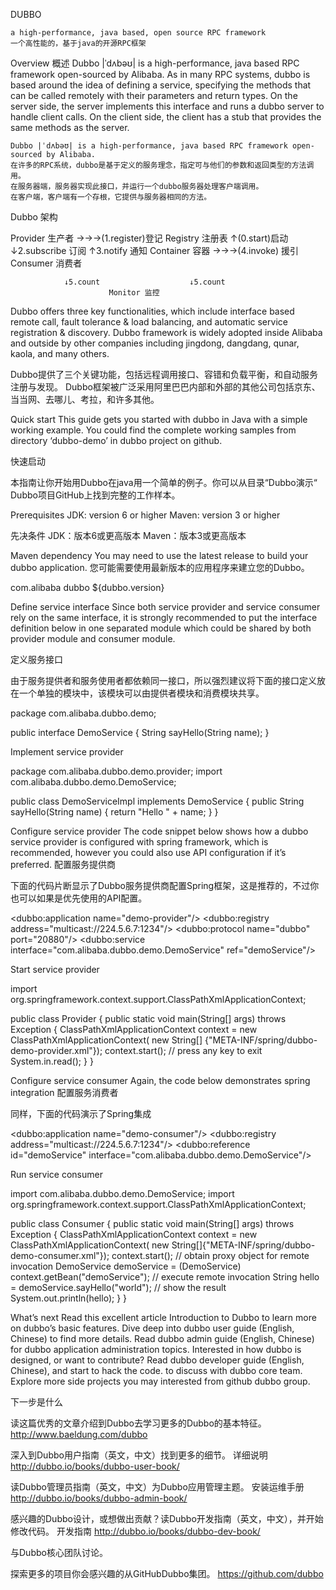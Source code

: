 
DUBBO

	a high-performance, java based, open source RPC framework
	一个高性能的，基于java的开源RPC框架

Overview 	概述
	Dubbo |ˈdʌbəʊ| is a high-performance, java based RPC framework open-sourced by Alibaba. As in many RPC systems, dubbo is based around the idea of defining a service, specifying the methods that can be called remotely with their parameters and return types. On the server side, the server implements this interface and runs a dubbo server to handle client calls. On the client side, the client has a stub that provides the same methods as the server.
	
	Dubbo |ˈdʌbəʊ| is a high-performance, java based RPC framework open-sourced by Alibaba. 
	在许多的RPC系统，dubbo是基于定义的服务理念，指定可与他们的参数和返回类型的方法调用。
	在服务器端，服务器实现此接口，并运行一个dubbo服务器处理客户端调用。
	在客户端，客户端有一个存根，它提供与服务器相同的方法。
	
	
Dubbo 架构


   Provider 生产者 		→→→(1.register)登记     Registry 注册表
   ↑(0.start)启动									↓2.subscribe 订阅
													↑3.notify  通知
   Container 容器		→→→(4.invoke) 援引		Consumer 消费者

				↓5.count					↓5.count
						  Monitor 监控

Dubbo offers three key functionalities, which include interface based remote call, fault tolerance & load balancing, and automatic service registration & discovery. Dubbo framework is widely adopted inside Alibaba and outside by other companies including jingdong, dangdang, qunar, kaola, and many others.						  

Dubbo提供了三个关键功能，包括远程调用接口、容错和负载平衡，和自动服务注册与发现。
Dubbo框架被广泛采用阿里巴巴内部和外部的其他公司包括京东、当当网、去哪儿、考拉，和许多其他。

Quick start
This guide gets you started with dubbo in Java with a simple working example. You could find the complete working samples from directory ‘dubbo-demo’ in dubbo project on github.

快速启动

本指南让你开始用Dubbo在java用一个简单的例子。你可以从目录“Dubbo演示“ Dubbo项目GitHub上找到完整的工作样本。

Prerequisites
JDK: version 6 or higher
Maven: version 3 or higher

先决条件
JDK：版本6或更高版本
Maven：版本3或更高版本

Maven dependency
You may need to use the latest release  to build your dubbo application.
您可能需要使用最新版本的应用程序来建立您的Dubbo。

<dependency>
    <groupId>com.alibaba</groupId>
    <artifactId>dubbo</artifactId>
    <version>${dubbo.version}</version>
</dependency>

Define service interface
Since both service provider and service consumer rely on the same interface, it is strongly recommended to put the interface definition below in one separated module which could be shared by both provider module and consumer module.

定义服务接口

由于服务提供者和服务使用者都依赖同一接口，所以强烈建议将下面的接口定义放在一个单独的模块中，该模块可以由提供者模块和消费模块共享。

package com.alibaba.dubbo.demo;

public interface DemoService {
    String sayHello(String name);
}


Implement service provider

package com.alibaba.dubbo.demo.provider;
import com.alibaba.dubbo.demo.DemoService;

public class DemoServiceImpl implements DemoService {
    public String sayHello(String name) {
        return "Hello " + name;
    }
}

Configure service provider
The code snippet below shows how a dubbo service provider is configured with spring framework, which is recommended, however you could also use API configuration if it’s preferred.
配置服务提供商

下面的代码片断显示了Dubbo服务提供商配置Spring框架，这是推荐的，不过你也可以如果是优先使用的API配置。
<?xml version="1.0" encoding="UTF-8"?>
<beans xmlns="http://www.springframework.org/schema/beans"
       xmlns:xsi="http://www.w3.org/2001/XMLSchema-instance"
       xmlns:dubbo="http://code.alibabatech.com/schema/dubbo"
       xsi:schemaLocation="http://www.springframework.org/schema/beans http://www.springframework.org/schema/beans/spring-beans.xsd http://code.alibabatech.com/schema/dubbo http://code.alibabatech.com/schema/dubbo/dubbo.xsd">
    <dubbo:application name="demo-provider"/>
    <dubbo:registry address="multicast://224.5.6.7:1234"/>
    <dubbo:protocol name="dubbo" port="20880"/>
    <dubbo:service interface="com.alibaba.dubbo.demo.DemoService" ref="demoService"/>
    <bean id="demoService" class="com.alibaba.dubbo.demo.provider.DemoServiceImpl"/>
</beans>

Start service provider

import org.springframework.context.support.ClassPathXmlApplicationContext;

public class Provider {
    public static void main(String[] args) throws Exception {
        ClassPathXmlApplicationContext context = new ClassPathXmlApplicationContext(
                new String[] {"META-INF/spring/dubbo-demo-provider.xml"});
        context.start();
        // press any key to exit
        System.in.read();
    }
}

Configure service consumer
Again, the code below demonstrates spring integration
配置服务消费者

同样，下面的代码演示了Spring集成

<?xml version="1.0" encoding="UTF-8"?>
<beans xmlns="http://www.springframework.org/schema/beans"
       xmlns:xsi="http://www.w3.org/2001/XMLSchema-instance"
       xmlns:dubbo="http://code.alibabatech.com/schema/dubbo"
       xsi:schemaLocation="http://www.springframework.org/schema/beans http://www.springframework.org/schema/beans/spring-beans.xsd http://code.alibabatech.com/schema/dubbo http://code.alibabatech.com/schema/dubbo/dubbo.xsd">
    <dubbo:application name="demo-consumer"/>
    <dubbo:registry address="multicast://224.5.6.7:1234"/>
    <dubbo:reference id="demoService" interface="com.alibaba.dubbo.demo.DemoService"/>
</beans>

Run service consumer

import com.alibaba.dubbo.demo.DemoService;
import org.springframework.context.support.ClassPathXmlApplicationContext;

public class Consumer {
    public static void main(String[] args) throws Exception {
        ClassPathXmlApplicationContext context = new ClassPathXmlApplicationContext(
                new String[]{"META-INF/spring/dubbo-demo-consumer.xml"});
        context.start();
        // obtain proxy object for remote invocation
        DemoService demoService = (DemoService) context.getBean("demoService");
        // execute remote invocation
        String hello = demoService.sayHello("world");
        // show the result
        System.out.println(hello);
    }
}

What’s next
Read this excellent article Introduction to Dubbo to learn more on dubbo’s basic features.
Dive deep into dubbo user guide (English, Chinese) to find more details.
Read dubbo admin guide (English, Chinese) for dubbo application administration topics.
Interested in how dubbo is designed, or want to contribute? Read dubbo developer guide (English, Chinese), and start to hack the code.
 to discuss with dubbo core team.
Explore more side projects you may interested from github dubbo group.

下一步是什么

读这篇优秀的文章介绍到Dubbo去学习更多的Dubbo的基本特征。	http://www.baeldung.com/dubbo

深入到Dubbo用户指南（英文，中文）找到更多的细节。 详细说明 	http://dubbo.io/books/dubbo-user-book/

读Dubbo管理员指南（英文，中文）为Dubbo应用管理主题。 安装运维手册	http://dubbo.io/books/dubbo-admin-book/

感兴趣的Dubbo设计，或想做出贡献？读Dubbo开发指南（英文，中文），并开始修改代码。 开发指南	http://dubbo.io/books/dubbo-dev-book/

与Dubbo核心团队讨论。

探索更多的项目你会感兴趣的从GitHubDubbo集团。	https://github.com/dubbo
	
